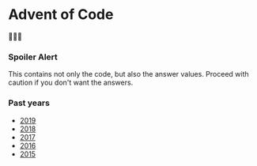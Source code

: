 # Advent of Code

:christmas_tree::santa::gift:

### Spoiler Alert

This contains not only the code, but also the answer values. Proceed with caution if you don't want the answers.

### Past years

- [2019](https://adventofcode.com/2019)
- [2018](https://adventofcode.com/2018)
- [2017](https://adventofcode.com/2017)
- [2016](https://adventofcode.com/2016)
- [2015](https://adventofcode.com/2015)
